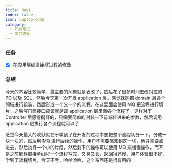 ```yaml
---
title: Day1
index: false
icon: laptop-code
category:
  - 开发笔记
  - 学习记录
---
```


### 任务

- [x] 在应用层编排抽奖过程的修改

### 总结

今天的内容比较简单，最主要的问题就是表改了，然后花了很多时间去改对应的 PO 以及 SQL，然后今天第一次开发 application 层，感觉就是把 domain 层各个领域进行组装，然后形成一个又一个的流程，在这里面会使用 MQ 把流程进行切片，之后写门面接口应该就是调 application 层里面各个流程了，这样对于 Controller 层感觉挺好的，只需要简单的封装一下前端传进来的参数，然后调用 application 层执行各个流程就可以了

感觉今天最大的收获就在于学到了在开发的过程中要把整个流程切分一下，分成一块一块的，然后用 MQ 进行后续的操作，用户不需要感知到这一切，他只需要点进去，然后执行一个小的片段，然后剩下的操作可以使用 MQ 来慢慢操作，而不是之前那样直接单线程一个流程写完，又臭又长，返回得还慢，用户体验很不好，学到了流程切片，今天不亏，哈哈哈哈，这个东西还是很有用的